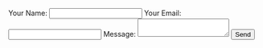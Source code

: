 <form
  action="https://formspree.io/FORM_ID"
  method="POST">
  
  <label>
    Your Name:
    <input type="text" name="name">
  </label>
  
  <label>
    Your Email:
    <input type="email" name="_replyto">
  </label>
  
  <label>
    Message:
    <textarea name="message"></textarea>
  </label>
  
  
  <input type="submit" value="Send">
</form>
